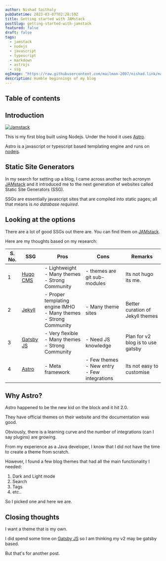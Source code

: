```yaml
---
author: Nishad Saithaly
pubDatetime: 2023-03-07T02:28:59Z
title: Getting started with JAMstack
postSlug: getting-started-with-jamstack
featured: false
draft: false
tags:
  - jamstack
  - nodejs
  - javascript
  - typescript
  - markdown
  - astrojs
  - ssg
ogImage: "https://raw.githubusercontent.com/mailman-2097/nishad.link/master/public/assets/jamstack_logo.svg"
description: Humble beginnings of my blog
---
```


## Table of contents

## Introduction

[![Jamstack](/assets/jamstack_logo.png "Jamstack")](https://jamstack.org/)

This is my first blog built using Nodejs. Under the hood it uses [Astro](https://astro.build/).

Astro is a javascript or typescript based templating engine and runs on [nodejs](https://nodejs.org/en/).

## Static Site Generators

In my search for setting up a blog, I came across another tech acronym [JAMstack](https://jamstack.org/)
and it introduced me to the next generation of websites called Static Site Generators (SSG).

SSGs are essentially javascript sites that are compiled into static pages; all that means is _no database required_.

## Looking at the options

There are a lot of good SSGs out there are. You can find them on [JAMstack](https://jamstack.org/).

Here are my thoughts based on my research:

| S. No. | SSG                                    | Pros                                                                   | Cons                                              | Remarks                           |
| ------ | -------------------------------------- | ---------------------------------------------------------------------- | ------------------------------------------------- | --------------------------------- |
| 1      | [Hugo CMS](https://gohugo.io/)         | - Lightweight<br>- Many themes<br>- Strong Community                   | - themes are git sub-modules                      | Its not hugo its me.              |
| 2      | [Jekyll](https://jekyllrb.com/)        | - Proper templating engine IMHO<br>- Many themes<br>- Strong Community | - Many theme sites                                | Better curation of Jekyll themes  |
| 3      | [Gatsby JS](https://www.gatsbyjs.com/) | - Very flexible<br>- Many themes<br>- Strong Community                 | - Need JS knowledge                               | Plan for v2 blog is to use gatsby |
| 4      | [Astro](https://astro.build/)          | - Meta framework<br>                                                   | - Few themes<br>- New entry<br>- Few integrations | Its not easy to customise         |

## Why Astro?

Astro happened to be the new kid on the block and it hit 2.0.

They have official themes on their website and the documentation was good.

Obviously, there is a learning curve and the number of integrations (can I say plugins) are growing.

From my experience as a Java developer, I know that I did not have the time to create a theme from scratch.

However, I found a few blog themes that had all the main functionality I needed:

1. Dark and Light mode
2. Search
3. Tags
4. etc..

So I picked one and here we are.

## Closing thoughts

I want a theme that is my own.

I did spend some time on [Gatsby JS](https://www.gatsbyjs.com/) so I am thinking my v2 may be gatsby based.

But that's for another post.
